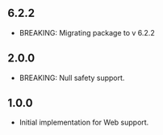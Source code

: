## 6.2.2
* BREAKING: Migrating package to v 6.2.2
## 2.0.0
* BREAKING: Null safety support.
## 1.0.0
* Initial implementation for Web support.
